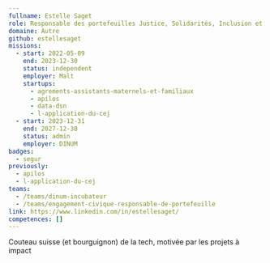```yaml
---
fullname: Estelle Saget
role: Responsable des portefeuilles Justice, Solidarités, Inclusion et Vie associative
domaine: Autre
github: estellesaget
missions:
  - start: 2022-05-09
    end: 2023-12-30
    status: independent
    employer: Malt
    startups:
      - agrements-assistants-maternels-et-familiaux
      - apilos
      - data-dsn
      - l-application-du-cej
  - start: 2023-12-31
    end: 2027-12-30
    status: admin
    employer: DINUM
badges:
  - segur
previously:
  - apilos
  - l-application-du-cej
teams:
  - /teams/dinum-incubateur
  - /teams/engagement-civique-responsable-de-portefeuille
link: https://www.linkedin.com/in/estellesaget/
competences: []
---
```

Couteau suisse (et bourguignon) de la tech, motivée par les projets à impact